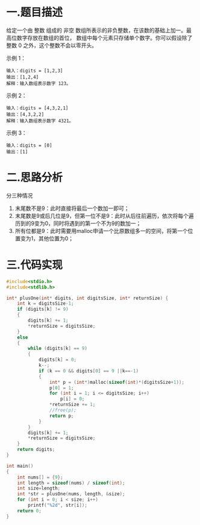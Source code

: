 # 一.题目描述

给定一个由 整数 组成的 非空 数组所表示的非负整数，在该数的基础上加一。最高位数字存放在数组的首位， 数组中每个元素只存储单个数字。你可以假设除了整数 0 之外，这个整数不会以零开头。

 

示例 1：

```
输入：digits = [1,2,3]
输出：[1,2,4]
解释：输入数组表示数字 123。
```

示例 2：

```
输入：digits = [4,3,2,1]
输出：[4,3,2,2]
解释：输入数组表示数字 4321。
```

示例 3：

```
输入：digits = [0]
输出：[1]
```



# 二.思路分析

分三种情况

1. 末尾数不是9：此时直接将最后一个数加一即可；
2. 末尾数是9或后几位是9，但第一位不是9：此时从后往前遍历，依次将每个遍历到的9变为0，同时将遇到的第一个不为9的数加一；
3. 所有位都是9：此时需要用malloc申请一个比原数组多一的空间，将第一个位置变为1，其他位置为0；

# 三.代码实现

```c
#include<stdio.h>
#include<stdlib.h>

int* plusOne(int* digits, int digitsSize, int* returnSize) {
    int k = digitsSize-1;
    if (digits[k] != 9)
    {
        digits[k] += 1;
        *returnSize = digitsSize;
    }
    else
    {
        while (digits[k] == 9)
        {
            digits[k] = 0;
            k--;
            if (k == 0 && digits[0] == 9 ||k==-1)
            {
                int* p = (int*)malloc(sizeof(int)*(digitsSize+1));
                p[0] = 1;
                for (int i = 1; i <= digitsSize; i++)
                    p[i] = 0;
                *returnSize += 1;
                //free(p);
                return p;
            }
        }   
        digits[k] += 1;
        *returnSize = digitsSize;
    }
    return digits;
}

int main()
{
    int nums[] = {9};
    int length = sizeof(nums) / sizeof(int);
    int size=length;
    int *str = plusOne(nums, length, &size);
    for (int i = 0; i < size; i++)
        printf("%2d", str[i]);
	return 0;
}
```

